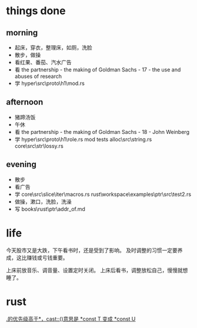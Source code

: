 # things done
## morning
* 起床，穿衣，整理床，如厕，洗脸
* 散步，做操
* 看红果、番茄、汽水广告
* 看 the partnership - the making of Goldman Sachs - 17 - the use and abuses of research
* 学 hyper\src\proto\h1\mod.rs
## afternoon
* 猪蹄汤饭
* 午休
* 看 the partnership - the making of Goldman Sachs - 18 - John Weinberg
* 学 hyper\src\proto\h1\role.rs mod tests
     alloc\src\string.rs
     core\src\str\lossy.rs
## evening
* 散步
* 看广告
* 学 core\src\slice\iter\macros.rs
     rust\workspace\examples\ptr\src\test2.rs
* 做操，漱口，洗脸，洗澡
* 写 books\rust\ptr\addr_of.md

# life
今天股市又是大跌，下午看书时，还是受到了影响。
及时调整的习惯一定要养成，这比赚钱或亏钱重要。

上床前放音乐、调音量、设置定时关闭。
上床后看书，调整放松自己，慢慢就想睡了。

# rust
[.的优先级高于*，cast::<U>()意思是 *const T 变成 *const U](books\rust\ptr\addr_of.md)
